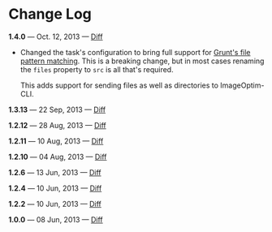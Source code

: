 # Change Log

**1.4.0** — Oct. 12, 2013 — [Diff](https://github.com/JamieMason/grunt-imageoptim/compare/1.3.13...1.4.0)

+ Changed the task's configuration to bring full support for [Grunt's file pattern matching](http://gruntjs.com/configuring-tasks). This is a breaking change, but in most cases renaming the `files` property to `src` is all that's required.

  This adds support for sending files as well as directories to ImageOptim-CLI.


**1.3.13** — 22 Sep, 2013 — [Diff](https://github.com/JamieMason/grunt-imageoptim/compare/1.2.12...1.3.13)

**1.2.12** — 28 Aug, 2013 — [Diff](https://github.com/JamieMason/grunt-imageoptim/compare/1.2.11...1.2.12)

**1.2.11** — 10 Aug, 2013 — [Diff](https://github.com/JamieMason/grunt-imageoptim/compare/1.2.10...1.2.11)

**1.2.10** — 04 Aug, 2013 — [Diff](https://github.com/JamieMason/grunt-imageoptim/compare/1.2.6...1.2.10)

**1.2.6** — 13 Jun, 2013 — [Diff](https://github.com/JamieMason/grunt-imageoptim/compare/1.2.4...1.2.6)

**1.2.4** — 10 Jun, 2013 — [Diff](https://github.com/JamieMason/grunt-imageoptim/compare/1.2.2...1.2.4)

**1.2.2** — 10 Jun, 2013 — [Diff](https://github.com/JamieMason/grunt-imageoptim/compare/1.0.0...1.2.2)

**1.0.0** — 08 Jun, 2013 — [Diff](https://github.com/JamieMason/grunt-imageoptim/compare/0.1.1...1.0.0)
